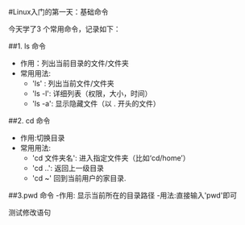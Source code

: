 #Linux入门的第一天：基础命令

今天学了3 个常用命令，记录如下：

##1. ls 命令
- 作用：列出当前目录的文件/文件夹
- 常用用法:
  - 'ls' : 列出当前文件/文件夹
  - 'ls -l': 详细列表（权限，大小，时间）
  - 'ls -a': 显示隐藏文件（以 . 开头的文件）

##2. cd 命令
- 作用:切换目录
- 常用用法:
  - 'cd 文件夹名': 进入指定文件夹（比如‘cd/home’）
  - 'cd ..': 返回上一级目录
  - 'cd ~'  回到当前用户的家目录.

##3.pwd 命令
-作用: 显示当前所在的目录路径
-用法:直接输入'pwd'即可


测试修改语句
